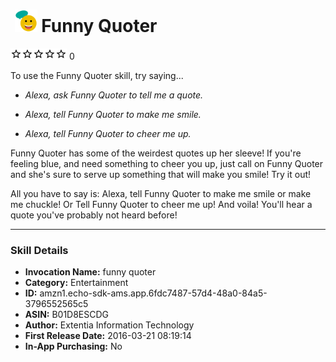 # &nbsp;<img src="app_icon" alt="Funny Quoter icon" width="36"> Funny Quoter
![0 stars](../../../images/ic_star_border_black_18dp_1x.png)![0 stars](../../../images/ic_star_border_black_18dp_1x.png)![0 stars](../../../images/ic_star_border_black_18dp_1x.png)![0 stars](../../../images/ic_star_border_black_18dp_1x.png)![0 stars](../../../images/ic_star_border_black_18dp_1x.png) 0

To use the Funny Quoter skill, try saying...

* *Alexa, ask Funny Quoter to tell me a quote.*

* *Alexa, tell Funny Quoter to make me smile.*

* *Alexa, tell Funny Quoter to cheer me up.*

Funny Quoter has some of the weirdest quotes up her sleeve! If you're feeling blue, and need something to cheer you up, just call on Funny Quoter and she's sure to serve up something that will make you smile! Try it out! 

All you have to say is: Alexa, tell Funny Quoter to make me smile or make me chuckle! Or Tell Funny Quoter to cheer me up! And voila! You'll hear a quote you've probably not heard before!

***

### Skill Details

* **Invocation Name:** funny quoter
* **Category:** Entertainment
* **ID:** amzn1.echo-sdk-ams.app.6fdc7487-57d4-48a0-84a5-3796552565c5
* **ASIN:** B01D8ESCDG
* **Author:** Extentia Information Technology
* **First Release Date:** 2016-03-21 08:19:14
* **In-App Purchasing:** No

